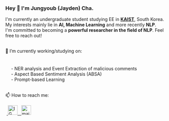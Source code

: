 ### Hey 👋 I'm Jungyoub (Jayden) Cha.

<p>

I'm currently an undergraduate student studying EE in <strong><a href="https://www.kaist.ac.kr/en/">KAIST</a></strong>, South Korea. 
<br>My interests mainly lie in <strong>AI, Machine Learning</strong> and more recently <strong>NLP</strong>.
<br>I'm committed to becoming a <strong>powerful researcher in the field of NLP</strong>. Feel free to reach out! 
</p>

<br>
🔭 I’m currently working/studying on: 
	<p style="margin-bottom:1cm;">
  <p>
         &ensp;&ensp; - NER analysis and Event Extraction of malicious comments
        <br> &ensp;&ensp; - Aspect Based Sentiment Analysis (ABSA)
        <br> &ensp;&ensp; - Prompt-based Learning
<br>
<br>
</p>
📫 How to reach me: <br><br>
    &nbsp;<a href="https://www.instagram.com/yubb3/">
         <img alt="IG" src="https://user-images.githubusercontent.com/97519387/195398291-11ab8bdc-01af-431d-8604-18329628e1b6.png"
         width=30" height="30"> &nbsp;
    <a href="mailto:jungyoub.cha@kaist.ac.kr">
         <img alt="mail" src="https://user-images.githubusercontent.com/97519387/195399316-09999440-e096-4ef5-a550-5120ae5b1c88.png"
         width=30" height="30">
<br>




<!--

**sunnyc98/sunnyc98** is a ✨ _special_ ✨ repository because its `README.md` (this file) appears on your GitHub profile.

Here are some ideas to get you started:


- 🔭 I’m currently working/studying on:
      - NER analysis and Event Extraction on malicious comments,
      - Aspect Based Sentiment Analysis (ABSA),
      - Graph Neural Networks.
- 📫 How to reach me: ...

- 😄 Pronouns: ...
- ⚡ Fun fact: ...
-->
